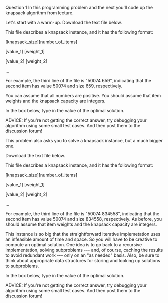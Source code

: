 Question 1
In this programming problem and the next you'll code up the knapsack algorithm from lecture.

Let's start with a warm-up.  Download the text file below.

This file describes a knapsack instance, and it has the following format:

[knapsack_size][number_of_items]

[value_1] [weight_1]

[value_2] [weight_2]

...

For example, the third line of the file is "50074 659", indicating that the second item has value 50074 and size 659, respectively.

You can assume that all numbers are positive.  You should assume that item weights and the knapsack capacity are integers.

In the box below, type in the value of the optimal solution.

ADVICE: If you're not getting the correct answer, try debugging your algorithm using some small test cases. And then post them to the discussion forum!

This problem also asks you to solve a knapsack instance, but a much bigger one. 

Download the text file below. 

This file describes a knapsack instance, and it has the following format:

[knapsack_size][number_of_items]

[value_1] [weight_1]

[value_2] [weight_2]

...

For example, the third line of the file is "50074 834558", indicating that the second item has value 50074 and size 834558, respectively.  As before, you should assume that item weights and the knapsack capacity are integers.

This instance is so big that the straightforward iterative implemetation uses an infeasible amount of time and space.  So you will have to be creative to compute an optimal solution.  One idea is to go back to a recursive implementation, solving subproblems --- and, of course, caching the results to avoid redundant work --- only on an "as needed" basis.  Also, be sure to think about appropriate data structures for storing and looking up solutions to subproblems.

In the box below, type in the value of the optimal solution.

ADVICE: If you're not getting the correct answer, try debugging your algorithm using some small test cases. And then post them to the discussion forum!